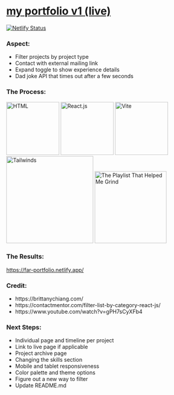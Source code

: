 <span>
<h1>
<a href="https://far-portfolio.netlify.app/">my portfolio v1 (live)</a>
</h1>


[![Netlify Status](https://api.netlify.com/api/v1/badges/f7fbdaa5-14cc-4333-915b-37151bd2374b/deploy-status)](https://app.netlify.com/sites/far-portfolio/deploys) ![[](https://far-portfolio.netlify.app/)](https://img.shields.io/badge/website-live-neongreen)

<h3>Aspect: </h3>
<ul>
<li>Filter projects by project type
<li>Contact with external mailing link
<li>Expand toggle to show experience details 
<li>Dad joke API that times out after a few seconds
</ul>

<h3>The Process: </h3>
<span>
<img src="https://img.shields.io/badge/HTML5-E34F26?style=for-the-badge&logo=html5&logoColor=white" alt="HTML" width="140px">
<img src="https://img.shields.io/badge/React-20232A?style=for-the-badge&logo=react&logoColor=61DAFB
" alt="React.js" width="140px">
<img src="https://img.shields.io/badge/Vite-B73BFE?style=for-the-badge&logo=vite&logoColor=FFD62E
" alt="Vite" width="140px">
<img src="https://img.shields.io/badge/Tailwind_CSS-38B2AC?style=for-the-badge&logo=tailwind-css&logoColor=white" alt="Tailwinds" width="230px">
<a href="https://open.spotify.com/album/3uPOSDtQ4ZX6NbHhdIzESH?si=zM_Ape8gTUOc2HIlp7ufrg"><img src="https://img.shields.io/badge/Work Mode-1ED760?&style=for-the-badge&logo=spotify&logoColor=white" alt="The Playlist That Helped Me Grind" width="190px"></a>
</span>

<br>

<h3>The Results: </h3>

https://far-portfolio.netlify.app/


<h3>Credit: </h3>
<ul>
<li>https://brittanychiang.com/
<li>https://contactmentor.com/filter-list-by-category-react-js/
<li>https://www.youtube.com/watch?v=gPH7sCyXFb4
</ul>

<h3>Next Steps: </h3>
<ul>
<li>Individual page and timeline per project
<li>Link to live page if applicable 
<li>Project archive page
<li>Changing the skills section
<li>Mobile and tablet responsiveness
<li>Color palette and theme options
<li>Figure out a new way to filter
<li>Update README.md
</ul>
